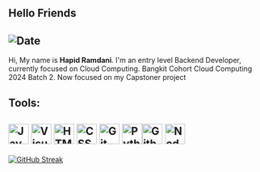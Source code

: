 ## Hello Friends



![Date](https://github.com/hpdrr/hpdrr/assets/67416357/352bc934-abc7-4b12-b9c2-4f02b343136e)
---
Hi, My name is **Hapid Ramdani**. I'm an entry level Backend Developer, currently focused on Cloud Computing. Bangkit Cohort Cloud Computing 2024 Batch 2. Now focused on my Capstoner project

**Tools:**
---
<img src="https://upload.wikimedia.org/wikipedia/commons/thumb/9/99/Unofficial_JavaScript_logo_2.svg/256px-Unofficial_JavaScript_logo_2.svg.png" alt="JavaScript" height="40">  <img src="https://upload.wikimedia.org/wikipedia/commons/thumb/9/9a/Visual_Studio_Code_1.35_icon.svg/256px-Visual_Studio_Code_1.35_icon.svg.png" alt="Visual Studio Code" height="40"> <img src="https://upload.wikimedia.org/wikipedia/commons/thumb/6/61/HTML5_logo_and_wordmark.svg/256px-HTML5_logo_and_wordmark.svg.png" alt="HTML" height="40"> <img src="https://upload.wikimedia.org/wikipedia/commons/thumb/d/d5/CSS3_logo_and_wordmark.svg/64px-CSS3_logo_and_wordmark.svg.png" alt="CSS" height="40"> <img src="https://upload.wikimedia.org/wikipedia/commons/thumb/3/3f/Git_icon.svg/64px-Git_icon.svg.png" alt="Git" height="40"> <img src="https://upload.wikimedia.org/wikipedia/commons/thumb/c/c3/Python-logo-notext.svg/64px-Python-logo-notext.svg.png" alt="Python" height="40"><img src="https://upload.wikimedia.org/wikipedia/commons/thumb/9/91/Octicons-mark-github.svg/64px-Octicons-mark-github.svg.png" alt="Github" height="40">           <img src="https://upload.wikimedia.org/wikipedia/commons/7/7e/Node.js_logo_2015.svg" alt="NodeJs" height="40">
---

<!--![](https://komarev.com/ghpvc/?username=hpdrr&color=112240)-->

[![GitHub Streak](http://github-readme-streak-stats.herokuapp.com?user=hpdrr&theme=ads-juicy-fresh&hide_border=true&background=112240&fire=F97316&ring=F97316&currStreakNum=5EEAD4&sideNums=5EEAD4&sideLabels=CCD6F6&dates=8892B0)](https://git.io/streak-stats)



